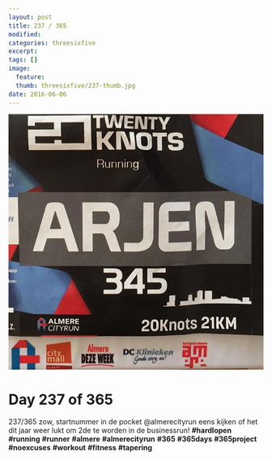 ```yaml
---
layout: post
title: 237 / 365
modified:
categories: threesixfive
excerpt:
tags: []
image:
  feature: 
  thumb: threesixfive/237-thumb.jpg
date: 2016-06-06
---
```


![237](/images/threesixfive/237.jpg)

# Day 237 of 365

237/365 zow, startnummer in de pocket @almerecityrun eens kijken of het dit jaar weer lukt om 2de te worden in de businessrun! **\#hardlopen** **\#running** **\#runner** **\#almere** **\#almerecityrun** **\#365** **\#365days** **\#365project** **\#noexcuses** **\#workout** **\#fitness** **\#tapering**
